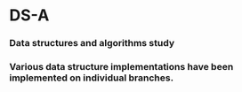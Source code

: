 # DS-A
### Data structures and algorithms study

### Various data structure implementations have been implemented on individual branches.
